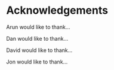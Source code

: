 # Acknowledgements

Arun would like to thank...

Dan would like to thank...

David would like to thank...

Jon would like to thank...